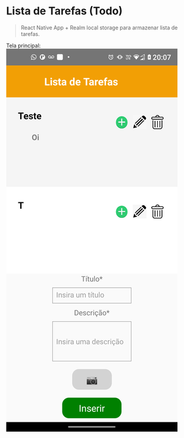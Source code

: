 # Lista de Tarefas (Todo)
>React Native App + Realm local storage para armazenar lista de tarefas.

Tela principal:
![Screenshot 1](./public/Screenshot_20220205-200700.png)
